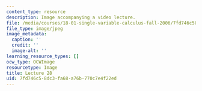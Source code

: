 ```yaml
---
content_type: resource
description: Image accompanying a video lecture.
file: /media/courses/18-01-single-variable-calculus-fall-2006/7fd746c58dc3fa68a76b770c7e4f22ed_lec28.jpg
file_type: image/jpeg
image_metadata:
  caption: ''
  credit: ''
  image-alt: ''
learning_resource_types: []
ocw_type: OCWImage
resourcetype: Image
title: Lecture 28
uid: 7fd746c5-8dc3-fa68-a76b-770c7e4f22ed
---
```


